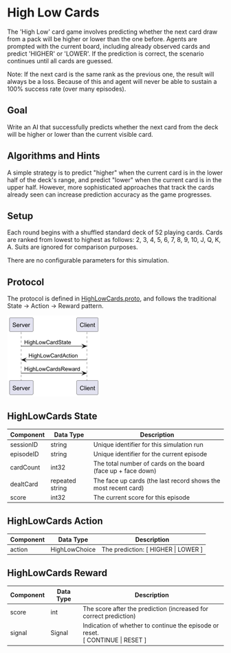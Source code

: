 # High Low Cards

The 'High Low' card game involves predicting whether the next card draw from a pack will be higher
or lower than the one before. Agents are prompted with the current board, including already observed
cards and predict 'HIGHER' or 'LOWER'. If the prediction is correct, the scenario continues until
all cards are guessed.

Note: If the next card is the same rank as the previous one, the result will always be a loss.
Because of this and agent will never be able to sustain a 100% success rate (over many episodes).

## Goal

Write an AI that successfully predicts whether the next card from the deck will be higher or lower
than the current visible card.

## Algorithms and Hints

A simple strategy is to predict "higher" when the current card is in the lower half of the deck's
range, and predict "lower" when the current card is in the upper half. However, more sophisticated
approaches that track the cards already seen can increase prediction accuracy as the game
progresses.

## Setup

Each round begins with a shuffled standard deck of 52 playing cards. Cards are ranked from lowest to
highest as follows: 2, 3, 4, 5, 6, 7, 8, 9, 10, J, Q, K, A. Suits are ignored for comparison
purposes.

There are no configurable parameters for this simulation.

## Protocol

The protocol is defined
in [HighLowCards.proto](https://github.com/graham-evans/AISandbox-Server/blob/main/src/main/proto/HighLowCards.proto),
and follows the traditional State -> Action -> Reward pattern.

![High/Low Cards Sequence Diagram](seq.png "Sequence")

## HighLowCards State

| Component | Data Type       | Description                                                    |
|-----------|-----------------|----------------------------------------------------------------|
| sessionID | string          | Unique identifier for this simulation run                      |
| episodeID | string          | Unique identifier for the current episode                      |
| cardCount | int32           | The total number of cards on the board (face up + face down)   |
| dealtCard | repeated string | The face up cards (the last record shows the most recent card) |
| score     | int32           | The current score for this episode                             |

## HighLowCards Action

| Component | Data Type     | Description                           |
|-----------|---------------|---------------------------------------|
| action    | HighLowChoice | The prediction: \[ HIGHER \| LOWER \] |

## HighLowCards Reward

| Component | Data Type | Description                                                                       |
|-----------|-----------|-----------------------------------------------------------------------------------|
| score     | int       | The score after the prediction (increased for correct prediction)                 |
| signal    | Signal    | Indication of whether to continue the episode or reset.<br/>[ CONTINUE \| RESET ] |
